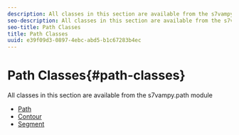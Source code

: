```yaml
---
description: All classes in this section are available from the s7vampy.path module
seo-description: All classes in this section are available from the s7vampy.path module
seo-title: Path Classes
title: Path Classes
uuid: e39f09d3-0897-4ebc-abd5-b1c67283b4ec
---
```


# Path Classes{#path-classes}

All classes in this section are available from the s7vampy.path module

* [Path](r-class-s7vampy-path-path.md)
* [Contour](r-class-s7vampy-path-contour.md)
* [Segment](r-class-s7vampy-path-segment.md)
